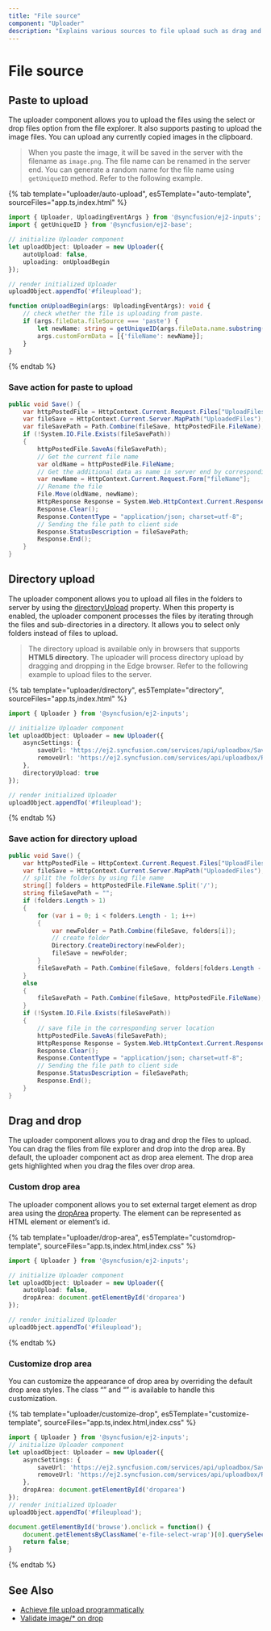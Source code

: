 ```yaml
---
title: "File source"
component: "Uploader"
description: "Explains various sources to file upload such as drag and drop (customizable), paste the images, folder selection (directory upload)."
---
```


# File source

## Paste to upload

The uploader component allows you to upload the files using the select or drop files option from the file
explorer.  It also supports pasting to upload the image files. You can upload any currently copied images in the clipboard.

> When you paste the image, it will be saved in the server with the filename as `image.png`. The file name can
be renamed in the server end. You can generate a random name for the file name using `getUniqueID` method.
Refer to the following example.

{% tab template="uploader/auto-upload", es5Template="auto-template", sourceFiles="app.ts,index.html" %}

```typescript
import { Uploader, UploadingEventArgs } from '@syncfusion/ej2-inputs';
import { getUniqueID } from '@syncfusion/ej2-base';

// initialize Uploader component
let uploadObject: Uploader = new Uploader({
    autoUpload: false,
    uploading: onUploadBegin
});

// render initialized Uploader
uploadObject.appendTo('#fileupload');

function onUploadBegin(args: UploadingEventArgs): void {
    // check whether the file is uploading from paste.
    if (args.fileData.fileSource === 'paste') {
        let newName: string = getUniqueID(args.fileData.name.substring(0, args.fileData.name.lastIndexOf('.'))) + '.png';
        args.customFormData = [{'fileName': newName}];
    }
}
```

{% endtab %}

### Save action for paste to upload

```csharp
public void Save() {
    var httpPostedFile = HttpContext.Current.Request.Files["UploadFiles"];
    var fileSave = HttpContext.Current.Server.MapPath("UploadedFiles");
    var fileSavePath = Path.Combine(fileSave, httpPostedFile.FileName);
    if (!System.IO.File.Exists(fileSavePath))
    {
        httpPostedFile.SaveAs(fileSavePath);
        // Get the current file name
        var oldName = httpPostedFile.FileName;
        // Get the additional data as name in server end by corresponding key.
        var newName = HttpContext.Current.Request.Form["fileName"];
        // Rename the file
        File.Move(oldName, newName);
        HttpResponse Response = System.Web.HttpContext.Current.Response;
        Response.Clear();
        Response.ContentType = "application/json; charset=utf-8";
        // Sending the file path to client side
        Response.StatusDescription = fileSavePath;
        Response.End();
    }
}
```

## Directory upload

The uploader component allows you to upload all files in the folders to server by using the [directoryUpload](../api/uploader/#directoryupload) property.
When this property is enabled, the uploader component processes the files by iterating through the files and
sub-directories in a directory. It allows you to select only folders instead of files to upload.

> The directory upload is available only in browsers that supports **HTML5 directory**. The uploader will
process directory upload by dragging and dropping in the Edge browser.
Refer to the following example to upload files to the server.

{% tab template="uploader/directory", es5Template="directory", sourceFiles="app.ts,index.html" %}

```typescript
import { Uploader } from '@syncfusion/ej2-inputs';

// initialize Uploader component
let uploadObject: Uploader = new Uploader({
    asyncSettings: {
        saveUrl: 'https://ej2.syncfusion.com/services/api/uploadbox/Save',
        removeUrl: 'https://ej2.syncfusion.com/services/api/uploadbox/Remove'
    },
    directoryUpload: true
});

// render initialized Uploader
uploadObject.appendTo('#fileupload');
```

{% endtab %}

### Save action for directory upload

```csharp
public void Save() {
    var httpPostedFile = HttpContext.Current.Request.Files["UploadFiles"];
    var fileSave = HttpContext.Current.Server.MapPath("UploadedFiles");
    // split the folders by using file name
    string[] folders = httpPostedFile.FileName.Split('/');
    string fileSavePath = "";
    if (folders.Length > 1)
    {
        for (var i = 0; i < folders.Length - 1; i++)
        {
            var newFolder = Path.Combine(fileSave, folders[i]);
            // create folder
            Directory.CreateDirectory(newFolder);
            fileSave = newFolder;
        }
        fileSavePath = Path.Combine(fileSave, folders[folders.Length - 1]);
    }
    else
    {
        fileSavePath = Path.Combine(fileSave, httpPostedFile.FileName);
    }
    if (!System.IO.File.Exists(fileSavePath))
    {
        // save file in the corresponding server location
        httpPostedFile.SaveAs(fileSavePath);
        HttpResponse Response = System.Web.HttpContext.Current.Response;
        Response.Clear();
        Response.ContentType = "application/json; charset=utf-8";
        // Sending the file path to client side
        Response.StatusDescription = fileSavePath;
        Response.End();
    }
}
```

## Drag and drop

The uploader component allows you to drag and drop the files to upload. You can drag the files from file explorer and drop into the drop area. By default, the uploader component act as drop area element. The drop area gets highlighted when you drag the files over drop area.

### Custom drop area

The uploader component allows you to set external target element as drop area using the [dropArea](../api/uploader/#droparea) property. The element can be represented as HTML element or element’s id.

{% tab template="uploader/drop-area", es5Template="customdrop-template", sourceFiles="app.ts,index.html,index.css" %}

```typescript
import { Uploader } from '@syncfusion/ej2-inputs';

// initialize Uploader component
let uploadObject: Uploader = new Uploader({
    autoUpload: false,
    dropArea: document.getElementById('droparea')
});

// render initialized Uploader
uploadObject.appendTo('#fileupload');
```

{% endtab %}

### Customize drop area

You can customize the appearance of drop area by overriding the default drop area styles. The class “” and “” is available to handle this customization.

{% tab template="uploader/customize-drop", es5Template="customize-template", sourceFiles="app.ts,index.html,index.css" %}

```typescript
import { Uploader } from '@syncfusion/ej2-inputs';
// initialize Uploader component
let uploadObject: Uploader = new Uploader({
    asyncSettings: {
        saveUrl: 'https://ej2.syncfusion.com/services/api/uploadbox/Save',
        removeUrl: 'https://ej2.syncfusion.com/services/api/uploadbox/Remove'
    },
    dropArea: document.getElementById('droparea')
});
// render initialized Uploader
uploadObject.appendTo('#fileupload');

document.getElementById('browse').onclick = function() {
    document.getElementsByClassName('e-file-select-wrap')[0].querySelector('button').click();
    return false;
}
```

{% endtab %}

## See Also

* [Achieve file upload programmatically](./how-to/achieve-file-upload-programmatically)
* [Validate image/* on drop](./how-to/validate-image-on-drop)
